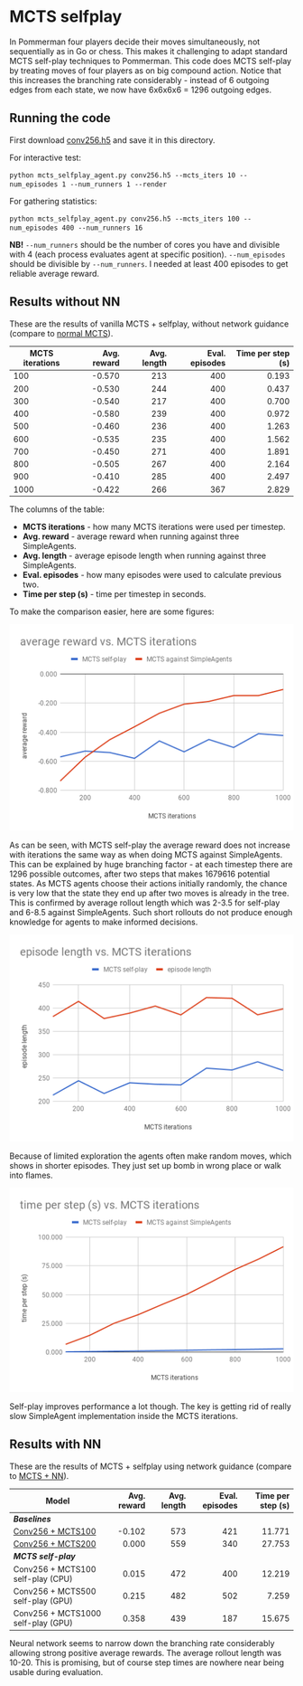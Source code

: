 # MCTS selfplay

In Pommerman four players decide their moves simultaneously, not sequentially as in Go or chess. This makes it challenging to adapt standard MCTS self-play techniques to Pommerman. This code does MCTS self-play by treating moves of four players as on big compound action. Notice that this increases the branching rate considerably - instead of 6 outgoing edges from each state, we now have 6x6x6x6 = 1296 outgoing edges.

## Running the code

First download [conv256.h5](https://github.com/tambetm/pommerman-baselines/releases/download/simple_600K_models/conv256.h5) and save it in this directory.

For interactive test:
```
python mcts_selfplay_agent.py conv256.h5 --mcts_iters 10 --num_episodes 1 --num_runners 1 --render
```
For gathering statistics:
```
python mcts_selfplay_agent.py conv256.h5 --mcts_iters 100 --num_episodes 400 --num_runners 16
```
**NB!** `--num_runners` should be the number of cores you have and divisible with 4 (each process evaluates agent at specific position). `--num_episodes` should be divisible by `--num_runners`. I needed at least 400 episodes to get reliable average reward.

## Results without NN

These are the results of vanilla MCTS + selfplay, without network guidance (compare to [normal MCTS](../mcts#results)).

| MCTS iterations | Avg. reward | Avg. length | Eval. episodes | Time per step (s) |
| --- | ---: | ---: | ---: | ---: |
| 100 | -0.570 | 213 | 400 | 0.193 |
| 200 | -0.530 | 244 | 400 | 0.437 |
| 300 | -0.540 | 217 | 400 | 0.700 |
| 400 | -0.580 | 239 | 400 | 0.972 |
| 500 | -0.460 | 236 | 400 | 1.263 |
| 600 | -0.535 | 235 | 400 | 1.562 |
| 700 | -0.450 | 271 | 400 | 1.891 |
| 800 | -0.505 | 267 | 400 | 2.164 |
| 900 | -0.410 | 285 | 400 | 2.497 |
| 1000 | -0.422 | 266 | 367 | 2.829 |

The columns of the table:
* **MCTS iterations** - how many MCTS iterations were used per timestep.
* **Avg. reward** - average reward when running against three SimpleAgents.
* **Avg. length** - average episode length when running against three SimpleAgents.
* **Eval. episodes** - how many episodes were used to calculate previous two.
* **Time per step (s)** - time per timestep in seconds.

To make the comparison easier, here are some figures:

![Average reward vs MCTS iterations](/mcts_selfplay/images/avg_reward_vs_mcts_iters.png)

As can be seen, with MCTS self-play the average reward does not increase with iterations the same way as when doing MCTS against SimpleAgents. This can be explained by huge branching factor - at each timestep there are 1296 possible outcomes, after two steps that makes 1679616 potential states. As MCTS agents choose their actions initially randomly, the chance is very low that the state they end up after two moves is already in the tree. This is confirmed by average rollout length which was 2-3.5 for self-play and 6-8.5 against SimpleAgents. Such short rollouts do not produce enough knowledge for agents to make informed decisions.

![Average episode length vs MCTS iterations](/mcts_selfplay/images/avg_length_vs_mcts_iters.png)

Because of limited exploration the agents often make random moves, which shows in shorter episodes. They just set up bomb in wrong place or walk into flames. 

![Time per step (s) vs MCTS iterations](/mcts_selfplay/images/time_per_step_vs_mcts_iters.png)

Self-play improves performance a lot though. The key is getting rid of really slow SimpleAgent implementation inside the MCTS iterations.

## Results with NN

These are the results of MCTS + selfplay using network guidance (compare to [MCTS + NN](../mcts_nn#results)).

| Model | Avg. reward | Avg. length | Eval. episodes | Time per step (s) |
| --- | ---: | ---: | ---: | ---: |
| ***Baselines*** |
| [Conv256 + MCTS100](../mcts_nn#results) | -0.102 | 573 | 421 | 11.771 |
| [Conv256 + MCTS200](../mcts_nn#results) | 0.000 | 559 | 340 | 27.753 |
| ***MCTS self-play*** |
| Conv256 + MCTS100 self-play (CPU) | 0.015 | 472 | 400 | 12.219 |
| Conv256 + MCTS500 self-play (GPU) | 0.215 | 482 | 502 | 7.259 |
| Conv256 + MCTS1000 self-play (GPU) | 0.358 | 439 | 187 | 15.675 |

Neural network seems to narrow down the branching rate considerably allowing strong positive average rewards. The average rollout length was 10-20. This is promising, but of course step times are nowhere near being usable during evaluation.
